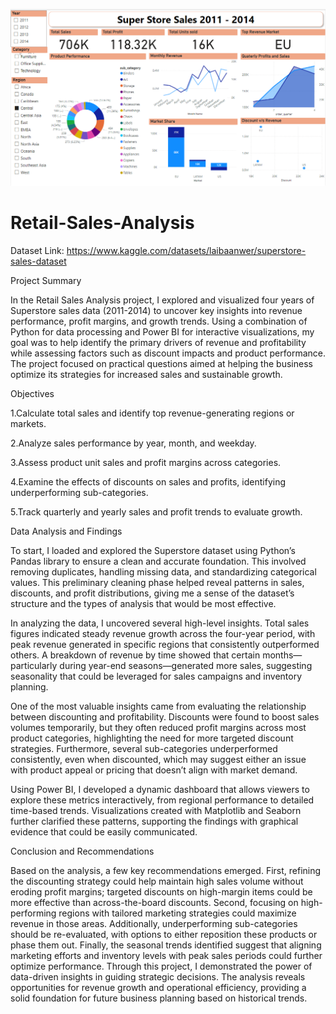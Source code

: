 ![Dashboard preview](RetailSalesDashboard.png)

# Retail-Sales-Analysis

Dataset Link: https://www.kaggle.com/datasets/laibaanwer/superstore-sales-dataset

Project Summary

In the Retail Sales Analysis project, I explored and visualized four years of Superstore sales data (2011-2014) to uncover key insights into revenue performance, profit margins, and growth trends. Using a combination of Python for data processing and Power BI for interactive visualizations, my goal was to help identify the primary drivers of revenue and profitability while assessing factors such as discount impacts and product performance. The project focused on practical questions aimed at helping the business optimize its strategies for increased sales and sustainable growth.

Objectives

1.Calculate total sales and identify top revenue-generating regions or markets.

2.Analyze sales performance by year, month, and weekday.

3.Assess product unit sales and profit margins across categories.

4.Examine the effects of discounts on sales and profits, identifying underperforming sub-categories.

5.Track quarterly and yearly sales and profit trends to evaluate growth.

Data Analysis and Findings

To start, I loaded and explored the Superstore dataset using Python’s Pandas library to ensure a clean and accurate foundation. This involved removing duplicates, handling missing data, and standardizing categorical values. This preliminary cleaning phase helped reveal patterns in sales, discounts, and profit distributions, giving me a sense of the dataset’s structure and the types of analysis that would be most effective.

In analyzing the data, I uncovered several high-level insights. Total sales figures indicated steady revenue growth across the four-year period, with peak revenue generated in specific regions that consistently outperformed others. A breakdown of revenue by time showed that certain months—particularly during year-end seasons—generated more sales, suggesting seasonality that could be leveraged for sales campaigns and inventory planning.

One of the most valuable insights came from evaluating the relationship between discounting and profitability. Discounts were found to boost sales volumes temporarily, but they often reduced profit margins across most product categories, highlighting the need for more targeted discount strategies. Furthermore, several sub-categories underperformed consistently, even when discounted, which may suggest either an issue with product appeal or pricing that doesn’t align with market demand.

Using Power BI, I developed a dynamic dashboard that allows viewers to explore these metrics interactively, from regional performance to detailed time-based trends. Visualizations created with Matplotlib and Seaborn further clarified these patterns, supporting the findings with graphical evidence that could be easily communicated.

Conclusion and Recommendations

Based on the analysis, a few key recommendations emerged. First, refining the discounting strategy could help maintain high sales volume without eroding profit margins; targeted discounts on high-margin items could be more effective than across-the-board discounts. Second, focusing on high-performing regions with tailored marketing strategies could maximize revenue in those areas. Additionally, underperforming sub-categories should be re-evaluated, with options to either reposition these products or phase them out. Finally, the seasonal trends identified suggest that aligning marketing efforts and inventory levels with peak sales periods could further optimize performance.
Through this project, I demonstrated the power of data-driven insights in guiding strategic decisions. The analysis reveals opportunities for revenue growth and operational efficiency, providing a solid foundation for future business planning based on historical trends.
